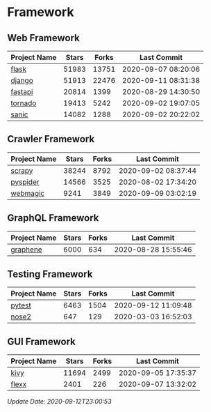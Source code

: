 # Framework

## Web Framework

| Project Name | Stars | Forks | Last Commit |
| ------------ | ----- | ----- | ----------- |
| [flask](https://github.com/pallets/flask) | 51983 | 13751 | 2020-09-07 08:20:06 |
| [django](https://github.com/django/django) | 51913 | 22476 | 2020-09-11 08:31:38 |
| [fastapi](https://github.com/tiangolo/fastapi) | 20814 | 1399 | 2020-08-29 14:30:50 |
| [tornado](https://github.com/tornadoweb/tornado) | 19413 | 5242 | 2020-09-02 19:07:05 |
| [sanic](https://github.com/huge-success/sanic) | 14082 | 1288 | 2020-09-02 20:22:02 |

## Crawler Framework

| Project Name | Stars | Forks | Last Commit |
| ------------ | ----- | ----- | ----------- |
| [scrapy](https://github.com/scrapy/scrapy) | 38244 | 8792 | 2020-09-02 08:37:44 |
| [pyspider](https://github.com/binux/pyspider) | 14566 | 3525 | 2020-08-02 17:34:20 |
| [webmagic](https://github.com/code4craft/webmagic) | 9241 | 3849 | 2020-09-09 03:02:19 |

## GraphQL Framework

| Project Name | Stars | Forks | Last Commit |
| ------------ | ----- | ----- | ----------- |
| [graphene](https://github.com/graphql-python/graphene) | 6000 | 634 | 2020-08-28 15:55:46 |

## Testing Framework

| Project Name | Stars | Forks | Last Commit |
| ------------ | ----- | ----- | ----------- |
| [pytest](https://github.com/pytest-dev/pytest) | 6463 | 1504 | 2020-09-12 11:09:48 |
| [nose2](https://github.com/nose-devs/nose2) | 647 | 129 | 2020-03-03 16:52:03 |

## GUI Framework

| Project Name | Stars | Forks | Last Commit |
| ------------ | ----- | ----- | ----------- |
| [kivy](https://github.com/kivy/kivy) | 11694 | 2499 | 2020-09-05 17:35:37 |
| [flexx](https://github.com/flexxui/flexx) | 2401 | 226 | 2020-09-07 13:32:02 |

*Update Date: 2020-09-12T23:00:53*